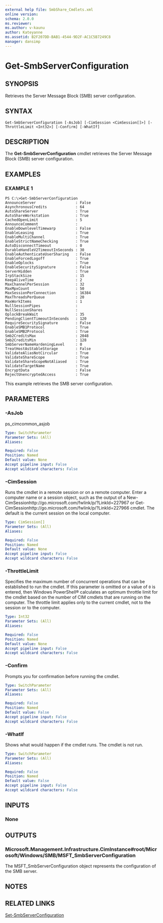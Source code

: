 ```yaml
---
external help file: SmbShare_Cmdlets.xml
online version: 
schema: 2.0.0
ms.reviewer:
ms.author: v-kaunu
author: Kateyanne
ms.assetid: B2F207DD-BAB1-4544-9D2F-AC1C5B7249C8
manager: dansimp
---
```


# Get-SmbServerConfiguration

## SYNOPSIS
Retrieves the Server Message Block (SMB) server configuration.

## SYNTAX

```
Get-SmbServerConfiguration [-AsJob] [-CimSession <CimSession[]>] [-ThrottleLimit <Int32>] [-Confirm] [-WhatIf]
```

## DESCRIPTION
The **Get-SmbServerConfiguration** cmdlet retrieves the Server Message Block (SMB) server configuration.

## EXAMPLES

### EXAMPLE 1
```
PS C:\>Get-SmbServerConfiguration
AnnounceServer                  : False 
AsynchronousCredits             : 64 
AutoShareServer                 : True 
AutoShareWorkstation            : True 
CachedOpenLimit                 : 5 
AnnounceComment                 : 
EnableDownlevelTimewarp         : False 
EnableLeasing                   : True 
EnableMultiChannel              : True 
EnableStrictNameChecking        : True 
AutoDisconnectTimeout           : 0 
DurableHandleV2TimeoutInSeconds : 30 
EnableAuthenticateUserSharing   : False 
EnableForcedLogoff              : True 
EnableOplocks                   : True 
EnableSecuritySignature         : False 
ServerHidden                    : True 
IrpStackSize                    : 15 
KeepAliveTime                   : 2 
MaxChannelPerSession            : 32 
MaxMpxCount                     : 50 
MaxSessionPerConnection         : 16384 
MaxThreadsPerQueue              : 20 
MaxWorkItems                    : 1 
NullSessionPipes                : 
NullSessionShares               : 
OplockBreakWait                 : 35 
PendingClientTimeoutInSeconds   : 120 
RequireSecuritySignature        : False 
EnableSMB1Protocol              : True 
EnableSMB2Protocol              : True 
Smb2CreditsMax                  : 2048 
Smb2CreditsMin                  : 128 
SmbServerNameHardeningLevel     : 0 
TreatHostAsStableStorage        : False 
ValidateAliasNotCircular        : True 
ValidateShareScope              : True 
ValidateShareScopeNotAliased    : True 
ValidateTargetName              : True 
EncryptData                     : False 
RejectUnencryptedAccess         : True
```

This example retrieves the SMB server configuration.

## PARAMETERS

### -AsJob
ps_cimcommon_asjob

```yaml
Type: SwitchParameter
Parameter Sets: (All)
Aliases: 

Required: False
Position: Named
Default value: None
Accept pipeline input: False
Accept wildcard characters: False
```

### -CimSession
Runs the cmdlet in a remote session or on a remote computer.
Enter a computer name or a session object, such as the output of a New-CimSessionhttp://go.microsoft.com/fwlink/p/?LinkId=227967 or Get-CimSessionhttp://go.microsoft.com/fwlink/p/?LinkId=227966 cmdlet.
The default is the current session on the local computer.

```yaml
Type: CimSession[]
Parameter Sets: (All)
Aliases: 

Required: False
Position: Named
Default value: None
Accept pipeline input: False
Accept wildcard characters: False
```

### -ThrottleLimit
Specifies the maximum number of concurrent operations that can be established to run the cmdlet.
If this parameter is omitted or a value of `0` is entered, then Windows PowerShell® calculates an optimum throttle limit for the cmdlet based on the number of CIM cmdlets that are running on the computer.
The throttle limit applies only to the current cmdlet, not to the session or to the computer.

```yaml
Type: Int32
Parameter Sets: (All)
Aliases: 

Required: False
Position: Named
Default value: None
Accept pipeline input: False
Accept wildcard characters: False
```

### -Confirm
Prompts you for confirmation before running the cmdlet.

```yaml
Type: SwitchParameter
Parameter Sets: (All)
Aliases: 

Required: False
Position: Named
Default value: False
Accept pipeline input: False
Accept wildcard characters: False
```

### -WhatIf
Shows what would happen if the cmdlet runs.
The cmdlet is not run.

```yaml
Type: SwitchParameter
Parameter Sets: (All)
Aliases: 

Required: False
Position: Named
Default value: False
Accept pipeline input: False
Accept wildcard characters: False
```

## INPUTS

### None

## OUTPUTS

### Microsoft.Management.Infrastructure.CimInstance#root/Microsoft/Windows/SMB/MSFT_SmbServerConfiguration
The MSFT_SmbServerConfiguration object represents the configuration of the SMB server.

## NOTES

## RELATED LINKS

[Set-SmbServerConfiguration](./Set-SmbServerConfiguration.md)

